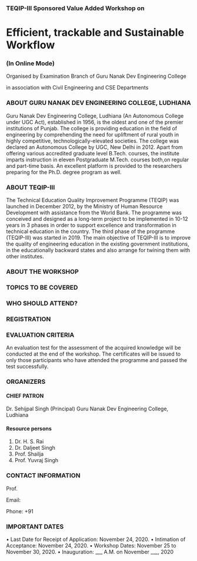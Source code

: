 ### TEQIP-III Sponsored Value Added Workshop on 
# Efficient, trackable and Sustainable Workflow 
### (In Online Mode)

Organised by Examination Branch of Guru Nanak Dev Engineering College 

in association with Civil Engineering and CSE Departments

### ABOUT GURU NANAK DEV ENGINEERING COLLEGE, LUDHIANA

Guru Nanak Dev Engineering College, Ludhiana (An
Autonomous College under UGC Act), established in 1956,
is the oldest and one of the premier institutions of Punjab.
The college is providing education in the field of engineering
by comprehending the need for upliftment of rural youth
in highly competitive, technologically-elevated societies.
The college was declared an Autonomous College by UGC,
New Delhi in 2012. Apart from offering various accredited
graduate level B.Tech. courses, the institute imparts
instruction in eleven Postgraduate M.Tech. courses both,on
regular and part-time basis. An excellent platform is
provided to the researchers preparing for the Ph.D. degree
program as well.

### ABOUT TEQIP-III

The Technical Education Quality Improvement Programme
(TEQIP) was launched in December 2012, by the Ministry
of Human Resource Development with assistance from
the World Bank. The programme was conceived and
designed as a long-term project to be implemented in
10-12 years in 3 phases in order to support excellence and
transformation in technical education in the country. The
third phase of the programme (TEQIP-III) was started in
2019. The main objective of TEQIP-III is to improve the
quality of engineering education in the existing government
institutions, in the educationally backward states and also
arrange for twining them with other institutes.

### ABOUT THE WORKSHOP


### TOPICS TO BE COVERED

### WHO SHOULD ATTEND?

### REGISTRATION

### EVALUATION CRITERIA

An evaluation test for the assessment of the acquired
knowledge will be conducted at the end of the workshop.
The certificates will be issued to only those
participants who have attended the programme and passed
the test successfully.

### ORGANIZERS

#### CHIEF PATRON
Dr. Sehijpal Singh (Principal)
Guru Nanak Dev Engineering College, Ludhiana

#### Resource persons

1. Dr. H. S. Rai
1. Dr. Daljeet Singh
1. Prof. Shailja
1. Prof. Yuvraj Singh

### CONTACT INFORMATION

Prof. 

Email: 

Phone: +91 

### IMPORTANT DATES
• Last Date for Receipt of Application: November 24, 2020.
• Intimation of Acceptance: November 24, 2020.
• Workshop Dates: November 25 to November 30, 2020.
• Inauguration: ___ A.M. on November ___, 2020
